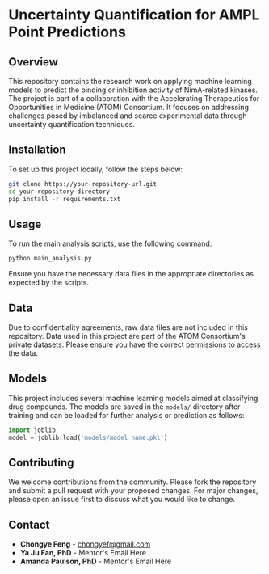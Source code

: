 # Uncertainty Quantification for AMPL Point Predictions

## Overview
This repository contains the research work on applying machine learning models to predict the binding or inhibition activity of NimA-related kinases. The project is part of a collaboration with the Accelerating Therapeutics for Opportunities in Medicine (ATOM) Consortium. It focuses on addressing challenges posed by imbalanced and scarce experimental data through uncertainty quantification techniques.

## Installation
To set up this project locally, follow the steps below:
```bash
git clone https://your-repository-url.git
cd your-repository-directory
pip install -r requirements.txt
```

## Usage
To run the main analysis scripts, use the following command:
```bash
python main_analysis.py
```
Ensure you have the necessary data files in the appropriate directories as expected by the scripts.

## Data
Due to confidentiality agreements, raw data files are not included in this repository. Data used in this project are part of the ATOM Consortium's private datasets. Please ensure you have the correct permissions to access the data.

## Models
This project includes several machine learning models aimed at classifying drug compounds. The models are saved in the `models/` directory after training and can be loaded for further analysis or prediction as follows:
```python
import joblib
model = joblib.load('models/model_name.pkl')
```

## Contributing
We welcome contributions from the community. Please fork the repository and submit a pull request with your proposed changes. For major changes, please open an issue first to discuss what you would like to change.

## Contact
- **Chongye Feng** - chongyef@gmail.com
- **Ya Ju Fan, PhD** - Mentor's Email Here
- **Amanda Paulson, PhD** - Mentor's Email Here
